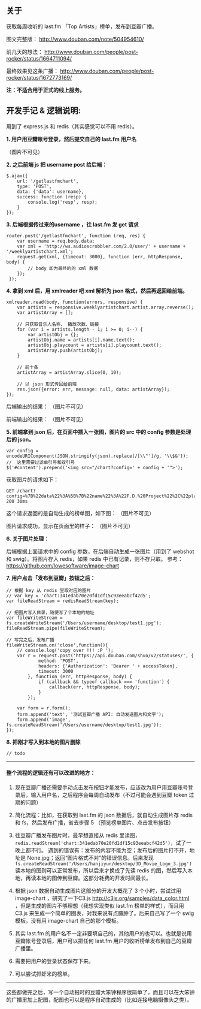 
## 关于

获取每周收听的 last.fm 「Top Artists」榜单，发布到豆瓣广播。

图文完整版： http://www.douban.com/note/504954610/

前几天的想法： http://www.douban.com/people/post-rocker/status/1664711094/

最终效果见这条广播：
http://www.douban.com/people/post-rocker/status/1672773169/


**注：不适合用于正式的线上服务。**


## 开发手记 & 逻辑说明:

用到了 express.js 和 redis（其实感觉可以不用 redis）。


**1. 用户用豆瓣账号登录，然后提交自己的 last.fm 用户名**

（图片不可见）



**2. 之后前端 js 把 username post 给后端：**

```
$.ajax({
    url: '/getlastfmchart',
    type: 'POST',
    data: {'data': username},
    success: function (resp) {
        console.log('resp', resp);
    }
});
```

**3. 后端根据传过来的username ，往 last.fm 发 get 请求**

```
router.post('/getlastfmchart', function (req, res) {
    var username = req.body.data;
    var xml = 'http://ws.audioscrobbler.com/2.0/user/' + username + '/weeklyartistchart.xml';
    request.get(xml, {timeout: 3000}, function (err, httpResponse, body) {
        // body 即为最终的的 xml 数据
    });
 });
```


**4. 拿到 xml 后，用 xmlreader 吧 xml 解析为 json 格式，然后再返回给前端。**

```
xmlreader.read(body, function(errors, responsive) {
    var artists = responsive.weeklyartistchart.artist.array.reverse();
    var artistArray = [];

    // 只获取音乐人名称、 播放次数、链接
    for (var i = artists.length - 1; i >= 0; i--) {
        var artistObj = {};
        artistObj.name = artists[i].name.text();
        artistObj.playcount = artists[i].playcount.text();
        artistArray.push(artistObj);
    }

    // 前十条
    artistArray = artistArray.slice(0, 10);

    // 以 json 形式传回给前端
    res.json({error: err, message: null, data: artistArray});
});
```

后端输出的结果：
（图片不可见）


前端输出的结果：
（图片不可见）



**5. 前端拿到 json 后，在页面中插入一张图，图片的 src 中的 config 参数是处理后的 json。**

```
var config = encodeURIComponent(JSON.stringify(json).replace(/[\\"']/g, '\\$&')); //  这里需要过滤单引号和双引号
$('#content').prepend('<img src="/chart?config=' + config + '">');
```

获取图片的请求如下：

```
GET /chart?config=%7B%22data%22%3A%5B%7B%22name%22%3A%22F.D.%20Project%22%2C%22playcount%22%3A%22384%22%7D%2C%7B%22name%22%3A%22Lyn%20Collins%22%2C%22playcount%22%3A%2258%22%7D%2C%7B%22name%22%3A%22Dr.%20Dre%22%2C%22playcount%22%3A%2226%22%7D%2C%7B%22name%22%3A%22John%20Lennon%22%2C%22playcount%22%3A%2214%22%7D%2C%7B%22name%22%3A%22Side%20Liner%22%2C%22playcount%22%3A%2210%22%7D%2C%7B%22name%22%3A%22%E6%9C%A8%E9%A9%AC%22%2C%22playcount%22%3A%228%22%7D%2C%7B%22name%22%3A%22Pink%20Floyd%22%2C%22playcount%22%3A%227%22%7D%2C%7B%22name%22%3A%22Black%20N%20Blue%22%2C%22playcount%22%3A%227%22%7D%2C%7B%22name%22%3A%22Dr.%20Dre%20%26%20Snoop%20Dogg%20%26%20Kurupt%20%26%20Nate%20Dogg%22%2C%22playcount%22%3A%227%22%7D%2C%7B%22name%22%3A%22Australis%22%2C%22playcount%22%3A%226%22%7D%5D%7D 200 30ms
```

这个请求返回的是自动生成的榜单图，如下图：
（图片不可见）



图片请求成功，显示在页面里的样子：
（图片不可见）



**6. 关于图片处理：**

后端根据上面请求中的 config 参数，在后端自动生成一张图片（用到了 webshot 和 swig）。将图片存入 redis，如果 redis 中已有记录，则不存只取。 参考： https://github.com/lowesoftware/image-chart

**7. 用户点击「发布到豆瓣」按钮之后：**

```
// 根据 key 从 redis 里取对应的图片
// var key = 'chart:341edab70e20fd1df15c93eeabcf42d5';
var fileReadStream = redisReadStream(key);

// 把图片写入目录，随便写了个本地的地址
var fileWriteStream = fs.createWriteStream('/Users/username/desktop/test1.jpg');
fileReadStream.pipe(fileWriteStream);

// 写完之后，发布广播
fileWriteStream.on('close',function(){
    // console.log('copy over !!! :P ');
    var r = request.post('https://api.douban.com/shuo/v2/statuses/', {
            method: 'POST',
            headers: {'Authorization': 'Bearer ' + accessToken},
            timeout: 3000
        }, function (err, httpResponse, body) {
            if (callback && typeof callback === 'function') {
                callback(err, httpResponse, body);
            }
        });

    var form = r.form();
    form.append('text', '测试豆瓣广播 API: 自动发送图片和文字');
    form.append('image', fs.createReadStream('/Users/username/desktop/test1.jpg'));
});
```




**8. 把刚才写入到本地的图片删除**

`// todo`


--------

#### 整个流程的逻辑还有可以改进的地方：

1. 现在豆瓣广播还需要手动点击发布按钮才能发布，应该改为用户用豆瓣账号登录后，输入用户名，之后程序会每周自动发布（不过可能会遇到豆瓣 token 过期的问题）

2. 简化流程：比如，在获取到 last.fm 的 json 数据后，就自动生成图片存 redis 和 fs，然后发布广播，省去步骤 5 （预览榜单图片、点击发布按钮）

3. 往豆瓣广播发布图片时，最早想直接从 redis 里读图，`redis.readStream('chart:341edab70e20fd1df15c93eeabcf42d5')`，试了一晚上都不行。
遇到的错误有：发布的内容不能为空；发布后的图片打不开，地址是 None.jpg；返回“图片格式不对”的错误信息。后来发现 `fs.createReadStream('/Users/hanjiyun/desktop/3D_Movie_Logo_3.jpg')` 读本地的图则可以正常发布，所以后来才换成了先读 redis 的图，然后写入本地，再读本地的图传到豆瓣。这部分耗费的开发时间最长。 

4. 根据 json 数据自动生成图片这部分的开发大概花了 3 个小时，尝试过用 image-chart ，研究了一下C3.js http://c3js.org/samples/data_color.html ，但是生成的图片不够理想（我想实现类似 last.fm 榜单的样式），而且用 C3.js 来生成一个简单的图表，对我来说有点臃肿了。后来自己写了一个 swig 模板，没有用 image-chart 自己的那个模板。

5. 其实 last.fm 的用户名不一定非要填自己的，其他用户的也可以。也就是说用豆瓣帐号登录后，用户可以把任何 last.fm 用户的收听榜单发布到自己的豆瓣广播里。

6. 需要把用户的登录状态保存下来。
7. 可以尝试抓虾米的榜单。

------

这些都做完之后，写一个自动报时的豆瓣大笨钟程序很简单了，而且可以在大笨钟的广播里加上配图，配图也可以是程序自动生成的（比如连接电脑摄像头之类）。
